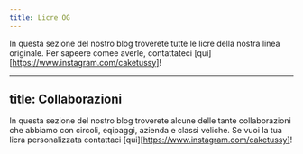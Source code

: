 ```yaml
---
title: Licre OG
---
```

In questa sezione del nostro blog troverete tutte le licre della nostra linea originale. Per sapeere comee averle, contattateci [qui][https://www.instagram.com/caketussy]!

---
title: Collaborazioni
---
In questa sezione del nostro blog troverete alcune delle tante collaborazioni che abbiamo con circoli, eqipaggi, azienda e classi veliche. Se vuoi la tua licra personalizzata contattaci [qui][https://www.instagram.com/caketussy]!
